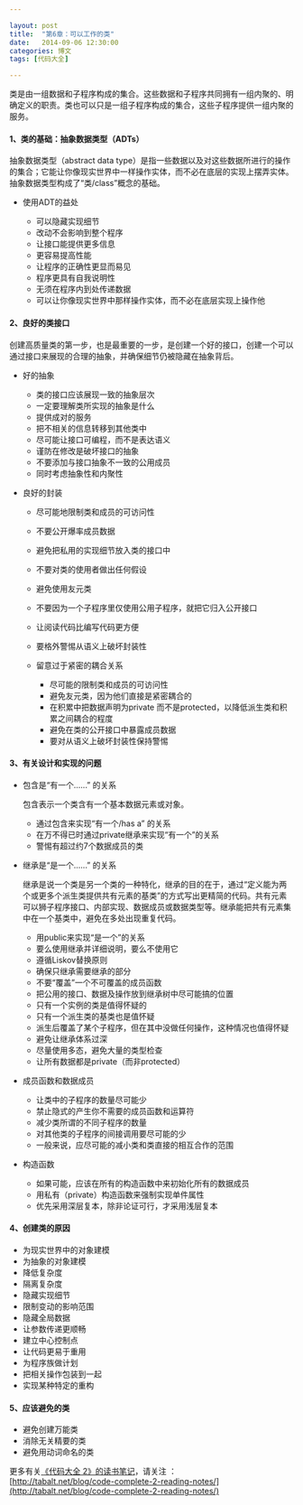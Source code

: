 ```yaml
---

layout: post
title:  "第6章：可以工作的类"
date:   2014-09-06 12:30:00
categories: 博文
tags: [代码大全]

---
```



类是由一组数据和子程序构成的集合。这些数据和子程序共同拥有一组内聚的、明确定义的职责。类也可以只是一组子程序构成的集合，这些子程序提供一组内聚的服务。

#### 1、类的基础：抽象数据类型（ADTs）

抽象数据类型（abstract data type）是指一些数据以及对这些数据所进行的操作的集合；它能让你像现实世界中一样操作实体，而不必在底层的实现上摆弄实体。抽象数据类型构成了“类/class”概念的基础。

* 使用ADT的益处

	* 可以隐藏实现细节
	* 改动不会影响到整个程序
	* 让接口能提供更多信息
	* 更容易提高性能
	* 让程序的正确性更显而易见
	* 程序更具有自我说明性
	* 无须在程序内到处传递数据
	* 可以让你像现实世界中那样操作实体，而不必在底层实现上操作他
	

#### 2、良好的类接口

创建高质量类的第一步，也是最重要的一步，是创建一个好的接口，创建一个可以通过接口来展现的合理的抽象，并确保细节仍被隐藏在抽象背后。

* 好的抽象

	* 类的接口应该展现一致的抽象层次
	* 一定要理解类所实现的抽象是什么
	* 提供成对的服务
	* 把不相关的信息转移到其他类中
	* 尽可能让接口可编程，而不是表达语义
	* 谨防在修改是破坏接口的抽象
	* 不要添加与接口抽象不一致的公用成员
	* 同时考虑抽象性和内聚性
	
* 良好的封装

	* 尽可能地限制类和成员的可访问性
	* 不要公开爆率成员数据
	* 避免把私用的实现细节放入类的接口中
	* 不要对类的使用者做出任何假设
	* 避免使用友元类
	* 不要因为一个子程序里仅使用公用子程序，就把它归入公开接口
	* 让阅读代码比编写代码更方便
	* 要格外警惕从语义上破坏封装性
	* 留意过于紧密的耦合关系
	
		* 尽可能的限制类和成员的可访问性
		* 避免友元类，因为他们直接是紧密耦合的
		* 在积累中把数据声明为private 而不是protected，以降低派生类和积累之间耦合的程度
		* 避免在类的公开接口中暴露成员数据
		* 要对从语义上破坏封装性保持警惕
		
	
#### 3、有关设计和实现的问题

* 包含是“有一个......” 的关系

	包含表示一个类含有一个基本数据元素或对象。
	
	* 通过包含来实现“有一个/has a” 的关系
	* 在万不得已时通过private继承来实现“有一个”的关系
	* 警惕有超过约7个数据成员的类
	
* 继承是“是一个......” 的关系

	继承是说一个类是另一个类的一种特化，继承的目的在于，通过“定义能为两个或更多个派生类提供共有元素的基类”的方式写出更精简的代码。共有元素可以狮子程序接口、内部实现、数据成员或数据类型等。继承能把共有元素集中在一个基类中，避免在多处出现重复代码。
	
	* 用public来实现“是一个”的关系
	* 要么使用继承并详细说明，要么不使用它
	* 遵循Liskov替换原则
	* 确保只继承需要继承的部分
	* 不要“覆盖”一个不可覆盖的成员函数
	* 把公用的接口、数据及操作放到继承树中尽可能搞的位置
	* 只有一个实例的类是值得怀疑的
	* 只有一个派生类的基类也是值怀疑
	* 派生后覆盖了某个子程序，但在其中没做任何操作，这种情况也值得怀疑
	* 避免让继承体系过深
	* 尽量使用多态，避免大量的类型检查
	* 让所有数据都是private（而非protected）

* 成员函数和数据成员

	* 让类中的子程序的数量尽可能少
	* 禁止隐式的产生你不需要的成员函数和运算符
	* 减少类所谓的不同子程序的数量
	* 对其他类的子程序的间接调用要尽可能的少
	* 一般来说，应尽可能的减小类和类直接的相互合作的范围
	
* 构造函数

	* 如果可能，应该在所有的构造函数中来初始化所有的数据成员
	* 用私有（private）构造函数来强制实现单件属性
	* 优先采用深层复本，除非论证可行，才采用浅层复本
	
	

#### 4、创建类的原因

* 为现实世界中的对象建模
* 为抽象的对象建模
* 降低复杂度
* 隔离复杂度
* 隐藏实现细节
* 限制变动的影响范围
* 隐藏全局数据
* 让参数传递更顺畅
* 建立中心控制点
* 让代码更易于重用
* 为程序族做计划
* 把相关操作包装到一起
* 实现某种特定的重构


#### 5、应该避免的类

* 避免创建万能类
* 消除无关精要的类
* 避免用动词命名的类



更多有关[《代码大全 2》的读书笔记](http://tabalt.net/blog/code-complete-2-reading-notes/)，请关注 ：  
[http://tabalt.net/blog/code-complete-2-reading-notes/](http://tabalt.net/blog/code-complete-2-reading-notes/)



